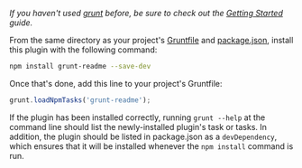_If you haven't used [grunt][] before, be sure to check out the [Getting Started][] guide._

From the same directory as your project's [Gruntfile][Getting Started] and [package.json][], install this plugin with the following command:

```bash
npm install grunt-readme --save-dev
```

Once that's done, add this line to your project's Gruntfile:

```js
grunt.loadNpmTasks('grunt-readme');
```

If the plugin has been installed correctly, running `grunt --help` at the command line should list the newly-installed plugin's task or tasks. In addition, the plugin should be listed in package.json as a `devDependency`, which ensures that it will be installed whenever the `npm install` command is run.

[grunt]: http://gruntjs.com/
[Getting Started]: https://github.com/gruntjs/grunt/blob/devel/docs/getting_started.md
[package.json]: https://npmjs.org/doc/json.html